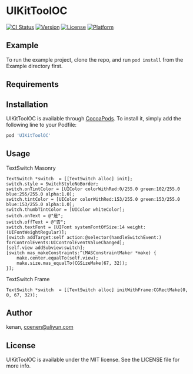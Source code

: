 # UIKitToolOC

[![CI Status](https://img.shields.io/travis/kenan/UIKitToolOC.svg?style=flat)](https://travis-ci.org/kenan/UIKitToolOC)
[![Version](https://img.shields.io/cocoapods/v/UIKitToolOC.svg?style=flat)](https://cocoapods.org/pods/UIKitToolOC)
[![License](https://img.shields.io/cocoapods/l/UIKitToolOC.svg?style=flat)](https://cocoapods.org/pods/UIKitToolOC)
[![Platform](https://img.shields.io/cocoapods/p/UIKitToolOC.svg?style=flat)](https://cocoapods.org/pods/UIKitToolOC)

## Example

To run the example project, clone the repo, and run `pod install` from the Example directory first.

## Requirements

## Installation

UIKitToolOC is available through [CocoaPods](https://cocoapods.org). To install
it, simply add the following line to your Podfile:

```ruby
pod 'UIKitToolOC'
```

## Usage

TextSwitch Masonry
```
TextSwitch *switch  = [[TextSwitch alloc] init];
switch.style = SwitchStyleNoBorder;
switch.onTintColor = [UIColor colorWithRed:0/255.0 green:102/255.0 blue:255/255.0 alpha:1.0];
switch.tintColor = [UIColor colorWithRed:153/255.0 green:153/255.0 blue:153/255.0 alpha:1.0];
switch.thumbTintColor = [UIColor whiteColor];
switch.onText = @"是";
switch.offText = @"否";
switch.textFont = [UIFont systemFontOfSize:14 weight:(UIFontWeightRegular)];
[switch addTarget:self action:@selector(handleSwitchEvent:) forControlEvents:UIControlEventValueChanged];
[self.view addSubview:switch];
[switch mas_makeConstraints:^(MASConstraintMaker *make) {
    make.center.equalTo(self.view);
    make.size.mas_equalTo(CGSizeMake(67, 32));
}];
```

TextSwitch Frame
```
TextSwitch *switch  = [[TextSwitch alloc] initWithFrame:CGRectMake(0, 0, 67, 32)];
```

## Author

kenan, coenen@aliyun.com

## License

UIKitToolOC is available under the MIT license. See the LICENSE file for more info.
